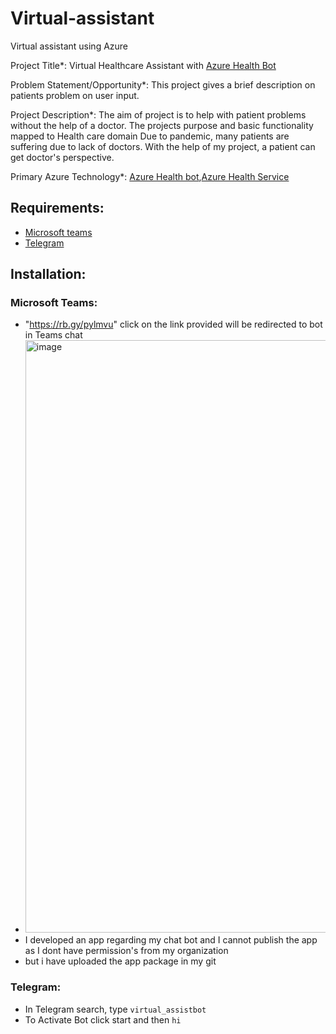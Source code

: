 # Virtual-assistant
Virtual assistant using Azure

Project Title*: Virtual Healthcare Assistant with [Azure Health Bot](https://docs.microsoft.com/en-us/azure/health-bot/overview)

Problem Statement/Opportunity*: This project gives a brief description on patients problem on user input.

Project Description*: The aim of project is to help with patient problems without the help of a doctor.
The projects purpose and basic functionality mapped to Health care domain
Due to pandemic, many patients are suffering due to lack of doctors. With the help of my project, a patient can get doctor's perspective.

Primary Azure Technology*: [Azure Health bot](https://azure.microsoft.com/en-us/services/bot-services/health-bot/#overview),[Azure Health Service](https://azure.microsoft.com/en-in/features/service-health/)

## Requirements:
- [Microsoft teams](https://www.microsoft.com/en-in/microsoft-teams/download-app)
- [Telegram](https://web.telegram.org/k/)

## Installation:

### Microsoft Teams:

 - "https://rb.gy/pylmvu" click on the link provided will be redirected to bot in Teams chat
 - <img width="948" alt="image" src="https://user-images.githubusercontent.com/87539405/151712513-f8d83786-2b0a-4751-8fcc-e7e9339231bc.png">
 - I developed an app regarding my chat bot and I cannot publish the app as I dont have permission's from my organization 
 - but i have uploaded the app package in my git
 
 ### Telegram:
 
 - In Telegram search, type `virtual_assistbot`
 - To Activate Bot click start and then `hi`
